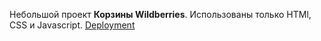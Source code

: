 Небольшой проект **Корзины Wildberries**.
Использованы только HTMl, CSS и Javascript.
[Deployment](https://llallonen-wbl0.netlify.app/)